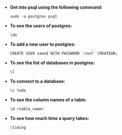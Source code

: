 
* **Get into psql using the following command:**

  `sudo -u postgres psql`

* **To see the users of postgres:**

  ` \du `

* **To add a new user to postgres:**

  `CREATE USER saeed WITH PASSWORD 'root' CREATEDB;`

* **To see the list of databases in postgres:**

  ` \l `

* **To connect to a database:**

  ` \c todo `

* **To see the column names of a table:**

  `\d <table_name>`
  
* **To see how much time a query takes:**

  `\timing`
  
